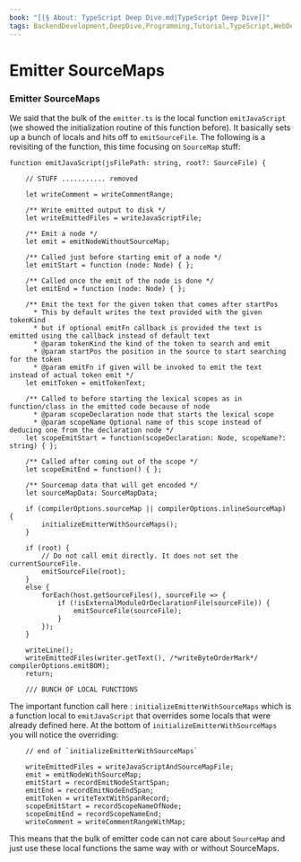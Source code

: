 ```yaml
---
book: "[[§ About꞉ TypeScript Deep Dive.md|TypeScript Deep Dive]]"
tags: BackendDevelopment,DeepDive,Programming,Tutorial,TypeScript,WebDevelopment
---
```


# Emitter SourceMaps

### Emitter SourceMaps

We said that the bulk of the `emitter.ts` is the local function `emitJavaScript` (we showed the initialization routine of this function before). It basically sets up a bunch of locals and hits off to `emitSourceFile`. The following is a revisiting of the function, this time focusing on `SourceMap` stuff:

```
function emitJavaScript(jsFilePath: string, root?: SourceFile) {

    // STUFF ........... removed

    let writeComment = writeCommentRange;

    /** Write emitted output to disk */
    let writeEmittedFiles = writeJavaScriptFile;

    /** Emit a node */
    let emit = emitNodeWithoutSourceMap;

    /** Called just before starting emit of a node */
    let emitStart = function (node: Node) { };

    /** Called once the emit of the node is done */
    let emitEnd = function (node: Node) { };

    /** Emit the text for the given token that comes after startPos
      * This by default writes the text provided with the given tokenKind
      * but if optional emitFn callback is provided the text is emitted using the callback instead of default text
      * @param tokenKind the kind of the token to search and emit
      * @param startPos the position in the source to start searching for the token
      * @param emitFn if given will be invoked to emit the text instead of actual token emit */
    let emitToken = emitTokenText;

    /** Called to before starting the lexical scopes as in function/class in the emitted code because of node
      * @param scopeDeclaration node that starts the lexical scope
      * @param scopeName Optional name of this scope instead of deducing one from the declaration node */
    let scopeEmitStart = function(scopeDeclaration: Node, scopeName?: string) { };

    /** Called after coming out of the scope */
    let scopeEmitEnd = function() { };

    /** Sourcemap data that will get encoded */
    let sourceMapData: SourceMapData;

    if (compilerOptions.sourceMap || compilerOptions.inlineSourceMap) {
        initializeEmitterWithSourceMaps();
    }

    if (root) {
        // Do not call emit directly. It does not set the currentSourceFile.
        emitSourceFile(root);
    }
    else {
        forEach(host.getSourceFiles(), sourceFile => {
            if (!isExternalModuleOrDeclarationFile(sourceFile)) {
                emitSourceFile(sourceFile);
            }
        });
    }

    writeLine();
    writeEmittedFiles(writer.getText(), /*writeByteOrderMark*/ compilerOptions.emitBOM);
    return;

    /// BUNCH OF LOCAL FUNCTIONS
```

The important function call here : `initializeEmitterWithSourceMaps` which is a function local to `emitJavaScript` that overrides some locals that were already defined here. At the bottom of `initializeEmitterWithSourceMaps` you will notice the overriding:

```
    // end of `initializeEmitterWithSourceMaps`

    writeEmittedFiles = writeJavaScriptAndSourceMapFile;
    emit = emitNodeWithSourceMap;
    emitStart = recordEmitNodeStartSpan;
    emitEnd = recordEmitNodeEndSpan;
    emitToken = writeTextWithSpanRecord;
    scopeEmitStart = recordScopeNameOfNode;
    scopeEmitEnd = recordScopeNameEnd;
    writeComment = writeCommentRangeWithMap;
```

This means that the bulk of emitter code can not care about `SourceMap` and just use these local functions the same way with or without SourceMaps.